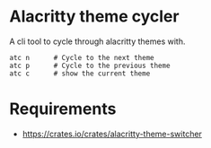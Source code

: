 # Alacritty theme cycler

A cli tool to cycle through alacritty themes with.

```
atc n      # Cycle to the next theme
atc p      # Cycle to the previous theme
atc c      # show the current theme
```

# Requirements
- https://crates.io/crates/alacritty-theme-switcher
